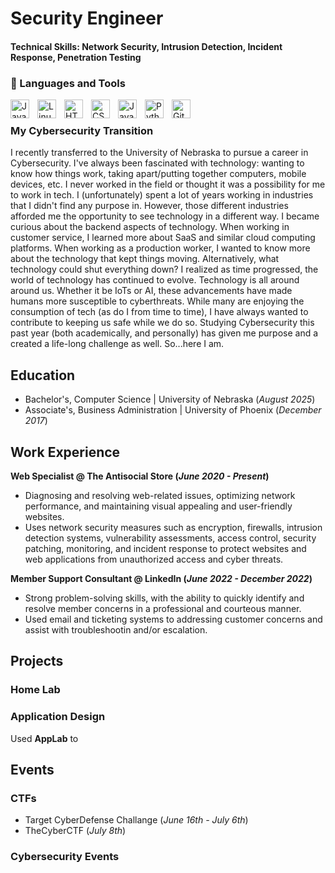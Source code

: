 # Security Engineer

#### Technical Skills: Network Security, Intrusion Detection, Incident Response, Penetration Testing

### 🧰 Languages and Tools

<img align="left" alt="Java" width="30px" style="padding-right:10px;" src="https://cdn.jsdelivr.net/gh/devicons/devicon/icons/java/java-original.svg"/>
<img align="left" alt="Linux" width="30px" style="padding-right:10px;" src="https://cdn.jsdelivr.net/gh/devicons/devicon/icons/linux/linux-original.svg" />
<img align="left" alt="HTML" width="30px" style="padding-right:10px;" src="https://cdn.jsdelivr.net/gh/devicons/devicon/icons/html5/html5-plain.svg" />
<img align="left" alt="CSS" width="30px" style="padding-right:10px;" src="https://cdn.jsdelivr.net/gh/devicons/devicon/icons/css3/css3-plain.svg" />
<img align="left" alt="JavaScript" width="30px" style="padding-right:10px;" src="https://cdn.jsdelivr.net/gh/devicons/devicon/icons/javascript/javascript-plain.svg" />
<img align="left" alt="Python" width="30px" style="padding-right:10px;" src="https://cdn.jsdelivr.net/gh/devicons/devicon/icons/python/python-plain.svg" />
<img align="left" alt="GitHub" width="30px" style="padding-right:10px;" src="https://cdn.jsdelivr.net/gh/devicons/devicon/icons/github/github-original.svg" />
<br />

 <h3> My Cybersecurity Transition</h3>
   I recently transferred to the University of Nebraska to pursue a career in Cybersecurity. I've always been fascinated with technology: wanting to know how things work, taking apart/putting together computers, mobile devices, etc. I never worked in the field or thought it was a possibility for me to work in tech. I (unfortunately) spent a lot of years working in industries that I didn't find any purpose in. However, those different industries afforded me the opportunity to see technology in a different way. I became curious about the backend aspects of technology. When working in customer service, I learned more about SaaS and similar cloud computing platforms. When working as a production worker, I wanted to know more about the technology that kept things moving. Alternatively, what technology could shut everything down? I realized as time progressed, the world of technology has continued to evolve. Technology is all around around us. Whether it be IoTs or AI, these advancements have made humans more susceptible to cyberthreats. While many are enjoying the consumption of tech (as do I from time to time), I have always wanted to contribute to keeping us safe while we do so. Studying Cybersecurity this past year (both academically, and personally) has given me purpose and a created a life-long challenge as well. So...here I am.

## Education
- Bachelor's, Computer Science | University of Nebraska (_August 2025_)							       		
- Associate's, Business Administration	| University of Phoenix (_December 2017_)	 			        		

## Work Experience
**Web Specialist @ The Antisocial Store (_June 2020 - Present_)**
- Diagnosing and resolving web-related issues, optimizing network performance, and maintaining visual appealing and user-friendly websites.
- Uses network security measures such as encryption, firewalls, intrusion detection systems, vulnerability assessments, access control, security patching, monitoring, and incident response to protect websites and web applications from unauthorized access and cyber threats.
  
**Member Support Consultant @ LinkedIn (_June 2022 - December 2022_)**
- Strong problem-solving skills, with the ability to quickly identify and resolve member concerns in a professional and courteous manner.
- Used email and ticketing systems to addressing customer concerns and assist with troubleshootin and/or escalation.

## Projects
### Home Lab
### Application Design
Used **AppLab** to 

## Events
### CTFs
- Target CyberDefense Challange (_June 16th - July 6th_)
- TheCyberCTF (_July 8th_)
### Cybersecurity Events


